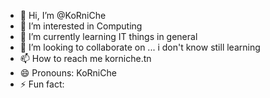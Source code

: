 - 👋 Hi, I’m @KoRniChe
- 👀 I’m interested in Computing 
- 🌱 I’m currently learning IT things in general
- 💞️ I’m looking to collaborate on ... i don't know still learning
- 📫 How to reach me korniche.tn
- 😄 Pronouns: KoRniChe
- ⚡ Fun fact: 

<!---
KoRniChe/KoRniChe is a ✨ special ✨ repository because its `README.md` (this file) appears on your GitHub profile.
You can click the Preview link to take a look at your changes.
--->
